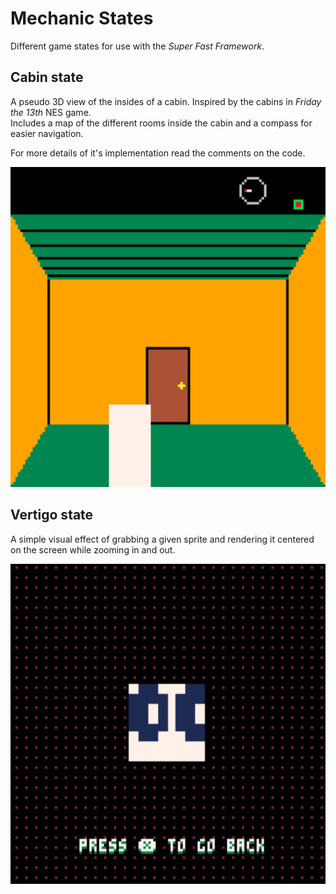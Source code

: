 # Mechanic States

Different game states for use with the _Super Fast Framework_.

## Cabin state

A pseudo 3D view of the insides of a cabin. Inspired by the cabins in _Friday the 13th_ NES game.  
Includes a map of the different rooms inside the cabin and a compass for easier navigation.

For more details of it's implementation read the comments on the code.

<p align="center">
  <img width="512" height="512" src="img/cabin_state.gif">
</p>

## Vertigo state

A simple visual effect of grabbing a given sprite and rendering it centered on the screen while zooming in and out.

<p align="center">
  <img width="512" height="512" src="img/vertigo_state.gif">
</p>

